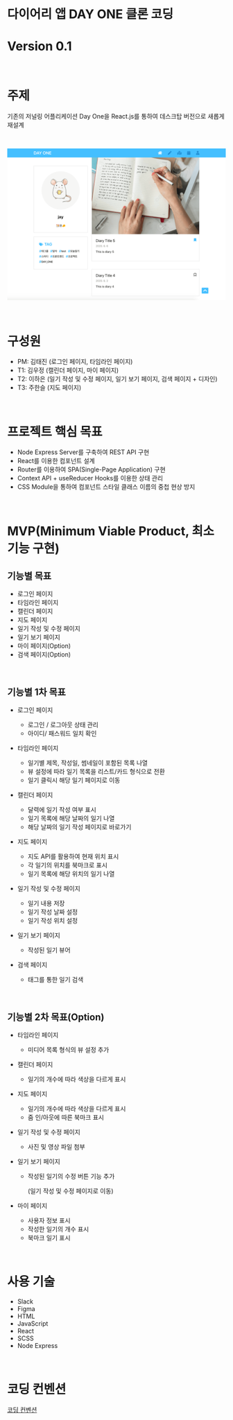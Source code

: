 # 다이어리 앱 DAY ONE 클론 코딩

# Version 0.1

<br>

# 주제

기존의 저널링 어플리케이션 Day One을 React.js를 통하여 데스크탑 버전으로 새롭게 재설계

<br>

![aidnd](/src/Util/asset/dayoneCapture.png)

<br>

# 구성원

- PM: 김태진 (로그인 페이지, 타임라인 페이지)
- T1: 김우정 (캘린더 페이지, 마이 페이지)
- T2: 이하은 (일기 작성 및 수정 페이지, 일기 보기 페이지, 검색 페이지 + 디자인)
- T3: 주한슬 (지도 페이지)

<br>

# 프로젝트 핵심 목표

- Node Express Server를 구축하여 REST API 구현
- React를 이용한 컴포넌트 설계
- Router를 이용하여 SPA(Single-Page Application) 구현
- Context API + useReducer Hooks를 이용한 상태 관리
- CSS Module을 통하여 컴포넌트 스타일 클래스 이름의 중첩 현상 방지

<br>

# MVP(Minimum Viable Product, 최소 기능 구현)

## 기능별 목표

- 로그인 페이지
- 타임라인 페이지
- 캘린더 페이지
- 지도 페이지
- 일기 작성 및 수정 페이지
- 일기 보기 페이지
- 마이 페이지(Option)
- 검색 페이지(Option)

<br>

## 기능별 1차 목표

- 로그인 페이지

  - 로그인 / 로그아웃 상태 관리
  - 아이디/ 패스워드 일치 확인

- 타임라인 페이지

  - 일기별 제목, 작성일, 썸네일이 포함된 목록 나열
  - 뷰 설정에 따라 일기 목록을 리스트/카드 형식으로 전환
  - 일기 클릭시 해당 일기 페이지로 이동

- 캘린더 페이지

  - 달력에 일기 작성 여부 표시
  - 일기 목록에 해당 날짜의 일기 나열
  - 해당 날짜의 일기 작성 페이지로 바로가기

- 지도 페이지

  - 지도 API를 활용하여 현재 위치 표시
  - 각 일기의 위치를 북마크로 표시
  - 일기 목록에 해당 위치의 일기 나열

- 일기 작성 및 수정 페이지

  - 일기 내용 저장
  - 일기 작성 날짜 설정
  - 일기 작성 위치 설정

- 일기 보기 페이지

  - 작성된 일기 뷰어

- 검색 페이지

  - 태그를 통한 일기 검색

<br>

## 기능별 2차 목표(Option)

- 타임라인 페이지

  - 미디어 목록 형식의 뷰 설정 추가

- 캘린더 페이지

  - 일기의 개수에 따라 색상을 다르게 표시

- 지도 페이지

  - 일기의 개수에 따라 색상을 다르게 표시
  - 줌 인/아웃에 따른 북마크 표시

- 일기 작성 및 수정 페이지

  - 사진 및 영상 파일 첨부

- 일기 보기 페이지

  - 작성된 일기의 수정 버튼 기능 추가

    (일기 작성 및 수정 페이지로 이동)

- 마이 페이지

  - 사용자 정보 표시
  - 작성한 일기의 개수 표시
  - 북마크 일기 표시

<br>

# 사용 기술

- Slack
- Figma
- HTML
- JavaScript
- React
- SCSS
- Node Express

<br>

# 코딩 컨벤션

[코딩 컨벤션](/convention.md)
